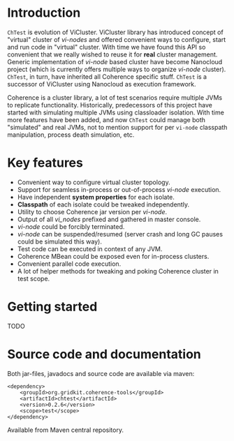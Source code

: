 # Introduction #
`ChTest` is evolution of ViCluster. ViCluster library has introduced concept of "virtual" cluster of _vi-nodes_ and offered convenient ways to configure, start and run code in "virtual" cluster. With time we have found this API so convenient that we really wished to reuse it for **real** cluster management. Generic implementation of _vi-node_ based cluster have become Nanocloud project (which is currently offers multiple ways to organize _vi-node_ cluster). `ChTest`, in turn, have inherited all Coherence specific stuff. `ChTest` is a successor of ViCluster using Nanocloud as execution framework.

Coherence is a cluster library, a lot of test scenarios require multiple JVMs to replicate functionality. Historically, predecessors of this project have started with simulating multiple JVMs using classloader isolation.
With time more features have been added, and now `ChTest` could manage both "simulated" and real JVMs, not to mention support for per `vi-node` classpath manipulation, process death simulation, etc.

# Key features #
  * Convenient way to configure virtual cluster topology.
  * Support for seamless in-process or out-of-process _vi-node_ execution.
  * Have independent **system properties** for each isolate.
  * **Classpath** of each isolate could be tweaked independently.
  * Utility to choose Coherence jar version per _vi-node_.
  * Output of all _vi\_nodes_ prefixed and gathered in master console.
  * _vi-node_ could be forcibly terminated.
  * _vi-node_ can be suspended/resumed (server crash and long GC pauses could be simulated this way).
  * Test code can be executed in context of any JVM.
  * Coherence MBean could be exposed even for in-process clusters.
  * Convenient parallel code execution.
  * A lot of helper methods for tweaking and poking Coherence cluster in test scope.

# Getting started #
TODO

# Source code and documentation #

Both jar-files, javadocs and source code are available via maven:

```
<dependency>
	<groupId>org.gridkit.coherence-tools</groupId>
	<artifactId>chtest</artifactId>
	<version>0.2.6</version>
	<scope>test</scope>
</dependency>
```

Available from Maven central repository.